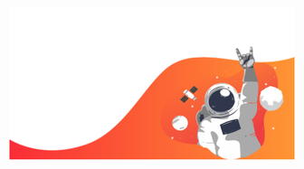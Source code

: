 <img src="https://github.com/chintanbanugaria/chintanbanugaria/blob/master/bg-new.png" style="object-fit:cover;">

